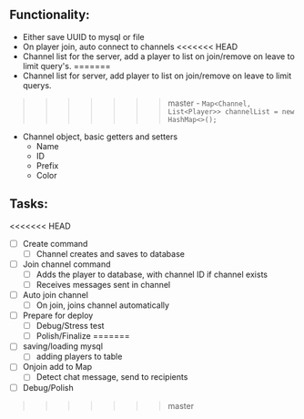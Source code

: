 ## Functionality:

- Either save UUID to mysql or file
- On player join, auto connect to channels
<<<<<<< HEAD
- Channel list for the server, add a player to list on join/remove on leave to limit query's.
=======
- Channel list for server, add player to list on join/remove on leave to limit querys.
>>>>>>> master
    - ``` Map<Channel, List<Player>> channelList = new HashMap<>(); ```
- Channel object, basic getters and setters
    - Name
    - ID
    - Prefix
    - Color

## Tasks:

<<<<<<< HEAD
- [ ] Create command
    - [ ] Channel creates and saves to database
- [ ] Join channel command
    -[ ] Adds the player to database, with channel ID if channel exists
    -[ ] Receives messages sent in channel
- [ ] Auto join channel
    - [ ] On join, joins channel automatically
- [ ] Prepare for deploy
    - [ ] Debug/Stress test
    - [ ] Polish/Finalize
=======
- [ ] saving/loading mysql
    - [ ] adding players to table
- [ ] Onjoin add to Map
    - [ ] Detect chat message, send to recipients
- [ ] Debug/Polish
>>>>>>> master
